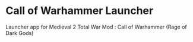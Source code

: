 # Call of Warhammer Launcher
Launcher app for Medieval 2 Total War Mod : Call of Warhammer (Rage of Dark Gods)
